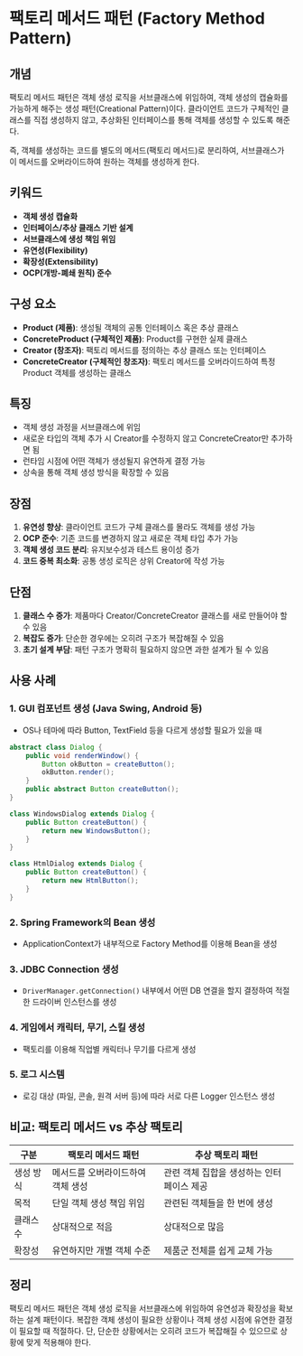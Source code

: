 
# 팩토리 메서드 패턴 (Factory Method Pattern)

## 개념
팩토리 메서드 패턴은 객체 생성 로직을 서브클래스에 위임하여, 객체 생성의 캡슐화를 가능하게 해주는 생성 패턴(Creational Pattern)이다. 클라이언트 코드가 구체적인 클래스를 직접 생성하지 않고, 추상화된 인터페이스를 통해 객체를 생성할 수 있도록 해준다.

즉, 객체를 생성하는 코드를 별도의 메서드(팩토리 메서드)로 분리하여, 서브클래스가 이 메서드를 오버라이드하여 원하는 객체를 생성하게 한다.

## 키워드
- **객체 생성 캡슐화**
- **인터페이스/추상 클래스 기반 설계**
- **서브클래스에 생성 책임 위임**
- **유연성(Flexibility)**
- **확장성(Extensibility)**
- **OCP(개방-폐쇄 원칙) 준수**

## 구성 요소
- **Product (제품)**: 생성될 객체의 공통 인터페이스 혹은 추상 클래스
- **ConcreteProduct (구체적인 제품)**: Product를 구현한 실제 클래스
- **Creator (창조자)**: 팩토리 메서드를 정의하는 추상 클래스 또는 인터페이스
- **ConcreteCreator (구체적인 창조자)**: 팩토리 메서드를 오버라이드하여 특정 Product 객체를 생성하는 클래스

## 특징
- 객체 생성 과정을 서브클래스에 위임
- 새로운 타입의 객체 추가 시 Creator를 수정하지 않고 ConcreteCreator만 추가하면 됨
- 런타임 시점에 어떤 객체가 생성될지 유연하게 결정 가능
- 상속을 통해 객체 생성 방식을 확장할 수 있음

## 장점
1. **유연성 향상**: 클라이언트 코드가 구체 클래스를 몰라도 객체를 생성 가능
2. **OCP 준수**: 기존 코드를 변경하지 않고 새로운 객체 타입 추가 가능
3. **객체 생성 코드 분리**: 유지보수성과 테스트 용이성 증가
4. **코드 중복 최소화**: 공통 생성 로직은 상위 Creator에 작성 가능

## 단점
1. **클래스 수 증가**: 제품마다 Creator/ConcreteCreator 클래스를 새로 만들어야 할 수 있음
2. **복잡도 증가**: 단순한 경우에는 오히려 구조가 복잡해질 수 있음
3. **초기 설계 부담**: 패턴 구조가 명확히 필요하지 않으면 과한 설계가 될 수 있음

## 사용 사례
### 1. **GUI 컴포넌트 생성 (Java Swing, Android 등)**
- OS나 테마에 따라 Button, TextField 등을 다르게 생성할 필요가 있을 때
```java
abstract class Dialog {
    public void renderWindow() {
        Button okButton = createButton();
        okButton.render();
    }
    public abstract Button createButton();
}

class WindowsDialog extends Dialog {
    public Button createButton() {
        return new WindowsButton();
    }
}

class HtmlDialog extends Dialog {
    public Button createButton() {
        return new HtmlButton();
    }
}
```

### 2. **Spring Framework의 Bean 생성**
- ApplicationContext가 내부적으로 Factory Method를 이용해 Bean을 생성

### 3. **JDBC Connection 생성**
- `DriverManager.getConnection()` 내부에서 어떤 DB 연결을 할지 결정하여 적절한 드라이버 인스턴스를 생성

### 4. **게임에서 캐릭터, 무기, 스킬 생성**
- 팩토리를 이용해 직업별 캐릭터나 무기를 다르게 생성

### 5. **로그 시스템**
- 로깅 대상 (파일, 콘솔, 원격 서버 등)에 따라 서로 다른 Logger 인스턴스 생성

## 비교: 팩토리 메서드 vs 추상 팩토리
| 구분 | 팩토리 메서드 패턴 | 추상 팩토리 패턴 |
|------|----------------------|---------------------|
| 생성 방식 | 메서드를 오버라이드하여 객체 생성 | 관련 객체 집합을 생성하는 인터페이스 제공 |
| 목적 | 단일 객체 생성 책임 위임 | 관련된 객체들을 한 번에 생성 |
| 클래스 수 | 상대적으로 적음 | 상대적으로 많음 |
| 확장성 | 유연하지만 개별 객체 수준 | 제품군 전체를 쉽게 교체 가능 |

## 정리
팩토리 메서드 패턴은 객체 생성 로직을 서브클래스에 위임하여 유연성과 확장성을 확보하는 설계 패턴이다. 복잡한 객체 생성이 필요한 상황이나 객체 생성 시점에 유연한 결정이 필요할 때 적절하다. 단, 단순한 상황에서는 오히려 코드가 복잡해질 수 있으므로 상황에 맞게 적용해야 한다.
